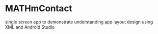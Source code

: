 # MATHmContact
single screen app to demonstrate understanding app layout design using XML and Android Studio
